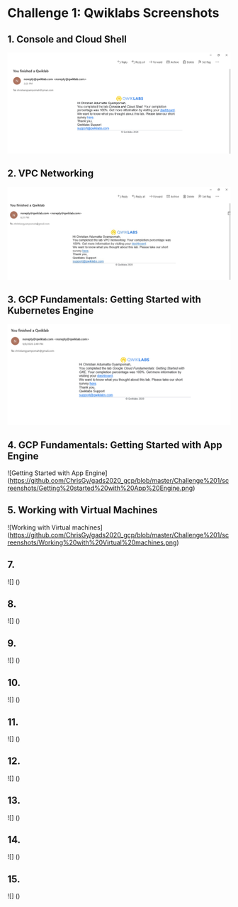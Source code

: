 # Challenge 1: Qwiklabs Screenshots

## 1. Console and Cloud Shell
![Challenge 1 Screenshot - Console and Cloud Shell](https://github.com/ChrisGy/gads2020_gcp/blob/master/Challenge%201/screenshots/Console%20and%20Cloud%20Shell.png)

## 2. VPC Networking
![VPC Networking](https://github.com/ChrisGy/gads2020_gcp/blob/master/Challenge%201/screenshots/VPC%20Networking.jpg)

## 3. GCP Fundamentals: Getting Started with Kubernetes Engine
![Getting Started with Kubernetes Engine](https://github.com/ChrisGy/gads2020_gcp/blob/master/Challenge%201/screenshots/Getting%20started%20with%20GKE.png)

## 4. GCP Fundamentals: Getting Started with App Engine
![Getting Started with App Engine] (https://github.com/ChrisGy/gads2020_gcp/blob/master/Challenge%201/screenshots/Getting%20started%20with%20App%20Engine.png)

## 5. Working with Virtual Machines
![Working with Virtual machines] (https://github.com/ChrisGy/gads2020_gcp/blob/master/Challenge%201/screenshots/Working%20with%20Virtual%20machines.png)

## 7. 
![] ()

## 8. 
![] ()

## 9. 
![] ()

## 10. 
![] ()

## 11. 
![] ()

## 12. 
![] ()

## 13. 
![] ()

## 14. 
![] ()

## 15. 
![] ()
